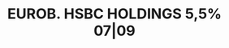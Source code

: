 ---
layout: asset
title: EUROB. HSBC HOLDINGS 5,5% 07|09                             
isin: XS0099269507
---